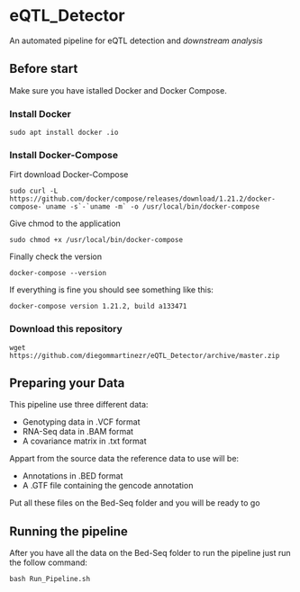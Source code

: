 # eQTL_Detector

An automated pipeline for eQTL detection and _downstream analysis_

## Before start 

Make sure you have istalled Docker and Docker Compose.

### Install Docker

```
sudo apt install docker .io
```
### Install Docker-Compose

Firt download Docker-Compose

```
sudo curl -L https://github.com/docker/compose/releases/download/1.21.2/docker-compose-`uname -s`-`uname -m` -o /usr/local/bin/docker-compose

```
Give chmod to the application

```
sudo chmod +x /usr/local/bin/docker-compose
```
Finally check the version
```
docker-compose --version
```
If everything is fine you should see something like this:
```
docker-compose version 1.21.2, build a133471
```
### Download this repository

```
wget https://github.com/diegommartinezr/eQTL_Detector/archive/master.zip
```

## Preparing your Data

This pipeline use three different data:

  * Genotyping data in .VCF format
  * RNA-Seq data in .BAM format
  * A covariance matrix in .txt format

Appart from the source data the reference data to use will be:

  * Annotations in .BED format
  * A .GTF file containing the gencode annotation

Put all these files on the Bed-Seq folder and you will be ready to go

## Running the pipeline

After you have all the data on the Bed-Seq folder to run the pipeline just run the follow command:

```
bash Run_Pipeline.sh
```
